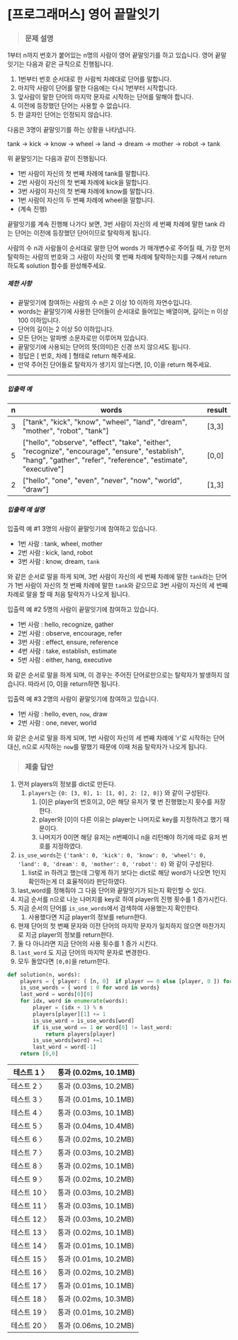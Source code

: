 # [프로그래머스] 영어 끝말잇기

> ### 문제 설명

1부터 n까지 번호가 붙어있는 n명의 사람이 영어 끝말잇기를 하고 있습니다. 영어 끝말잇기는 다음과 같은 규칙으로 진행됩니다.

1. 1번부터 번호 순서대로 한 사람씩 차례대로 단어를 말합니다.
2. 마지막 사람이 단어를 말한 다음에는 다시 1번부터 시작합니다.
3. 앞사람이 말한 단어의 마지막 문자로 시작하는 단어를 말해야 합니다.
4. 이전에 등장했던 단어는 사용할 수 없습니다.
5. 한 글자인 단어는 인정되지 않습니다.

다음은 3명이 끝말잇기를 하는 상황을 나타냅니다.

tank → kick → know → wheel → land → dream → mother → robot → tank

위 끝말잇기는 다음과 같이 진행됩니다.

- 1번 사람이 자신의 첫 번째 차례에 tank를 말합니다.
- 2번 사람이 자신의 첫 번째 차례에 kick을 말합니다.
- 3번 사람이 자신의 첫 번째 차례에 know를 말합니다.
- 1번 사람이 자신의 두 번째 차례에 wheel을 말합니다.
- (계속 진행)

끝말잇기를 계속 진행해 나가다 보면, 3번 사람이 자신의 세 번째 차례에 말한 tank 라는 단어는 이전에 등장했던 단어이므로 탈락하게 됩니다.

사람의 수 n과 사람들이 순서대로 말한 단어 words 가 매개변수로 주어질 때, 가장 먼저 탈락하는 사람의 번호와 그 사람이 자신의 몇 번째 차례에 탈락하는지를 구해서 return 하도록 solution 함수를 완성해주세요.

##### 제한 사항

- 끝말잇기에 참여하는 사람의 수 n은 2 이상 10 이하의 자연수입니다.
- words는 끝말잇기에 사용한 단어들이 순서대로 들어있는 배열이며, 길이는 n 이상 100 이하입니다.
- 단어의 길이는 2 이상 50 이하입니다.
- 모든 단어는 알파벳 소문자로만 이루어져 있습니다.
- 끝말잇기에 사용되는 단어의 뜻(의미)은 신경 쓰지 않으셔도 됩니다.
- 정답은 [ 번호, 차례 ] 형태로 return 해주세요.
- 만약 주어진 단어들로 탈락자가 생기지 않는다면, [0, 0]을 return 해주세요.

------

##### 입출력 예

| n    | words                                                        | result |
| ---- | ------------------------------------------------------------ | ------ |
| 3    | ["tank", "kick", "know", "wheel", "land", "dream", "mother", "robot", "tank"] | [3,3]  |
| 5    | ["hello", "observe", "effect", "take", "either", "recognize", "encourage", "ensure", "establish", "hang", "gather", "refer", "reference", "estimate", "executive"] | [0,0]  |
| 2    | ["hello", "one", "even", "never", "now", "world", "draw"]    | [1,3]  |

##### 입출력 예 설명

입출력 예 #1
3명의 사람이 끝말잇기에 참여하고 있습니다.

- 1번 사람 : tank, wheel, mother
- 2번 사람 : kick, land, robot
- 3번 사람 : know, dream, `tank`

와 같은 순서로 말을 하게 되며, 3번 사람이 자신의 세 번째 차례에 말한 `tank`라는 단어가 1번 사람이 자신의 첫 번째 차례에 말한 `tank`와 같으므로 3번 사람이 자신의 세 번째 차례로 말을 할 때 처음 탈락자가 나오게 됩니다.

입출력 예 #2
5명의 사람이 끝말잇기에 참여하고 있습니다.

- 1번 사람 : hello, recognize, gather
- 2번 사람 : observe, encourage, refer
- 3번 사람 : effect, ensure, reference
- 4번 사람 : take, establish, estimate
- 5번 사람 : either, hang, executive

와 같은 순서로 말을 하게 되며, 이 경우는 주어진 단어로만으로는 탈락자가 발생하지 않습니다. 따라서 [0, 0]을 return하면 됩니다.

입출력 예 #3
2명의 사람이 끝말잇기에 참여하고 있습니다.

- 1번 사람 : hello, even, `now`, draw
- 2번 사람 : one, never, world

와 같은 순서로 말을 하게 되며, 1번 사람이 자신의 세 번째 차례에 'r'로 시작하는 단어 대신, n으로 시작하는 `now`를 말했기 때문에 이때 처음 탈락자가 나오게 됩니다.

> ### 제출 답안

1. 먼저 players의 정보를 dict로 만든다.
   1. `players`는 `{0: [3, 0], 1: [1, 0], 2: [2, 0]}` 와 같이 구성된다.
      1. [0]은 player의 번호이고, 0은 해당 유저가 몇 번 진행했는지 횟수를 저장한다.
      2. player와 [0]이 다른 이유는 player는 나머지로 key를 지정하려고 했기 때문이다.
      3. 나머지가 0이면 해당 유저는 n번째이니 n을 리턴해야 하기에 따로 유저 번호를 지정하였다.
2. `is_use_words`는 `{'tank': 0, 'kick': 0, 'know': 0, 'wheel': 0, 'land': 0, 'dream': 0, 'mother': 0, 'robot': 0}` 와 같이 구성된다.
   1. list로 in 하려고 했는데 그렇게 하기 보다는 dict로 해당 word가 나오면 1인지 확인하는게 더 효율적이라 판단하였다.
3. last_word를 정해줘야 그 다음 단어와 끝말잇기가 되는지 확인할 수 있다.
4. 지금 순서를 n으로 나눈 나머지를 key로 하여 player의 진행 횟수를 1 증가시킨다.
5. 지금 순서의 단어를 `is_use_words`에서 검색하여 사용했는지 확인한다.
   1. 사용했다면 지금 player의 정보를 return한다.
6. 현재 단어의 첫 번째 문자와 이전 단어의 마지막 문자가 일치하지 않으면 마찬가지로 지금 player의 정보를 return한다.
7. 둘 다 아니라면 지금 단어의 사용 횟수를 1 증가 시킨다.
8. `last_word` 도 지금 단어의 마지막 문자로 변경한다.
9. 모두 돌았다면 `[0,0]`을 return한다.

```python
def solution(n, words):
    players = { player: ( [n, 0]  if player == 0 else [player, 0 ]) for player in range(n)}
    is_use_words = { word : 0 for word in words}
    last_word = words[0][0]
    for idx, word in enumerate(words):
        player = (idx + 1) % n
        players[player][1] += 1
        is_use_word = is_use_words[word]
        if is_use_word == 1 or word[0] != last_word:
            return players[player]
        is_use_words[word] +=1
        last_word = word[-1]
    return [0,0]
```

| 테스트 1 〉  | 통과 (0.02ms, 10.1MB) |
| ------------ | --------------------- |
| 테스트 2 〉  | 통과 (0.03ms, 10.2MB) |
| 테스트 3 〉  | 통과 (0.01ms, 10.1MB) |
| 테스트 4 〉  | 통과 (0.03ms, 10.1MB) |
| 테스트 5 〉  | 통과 (0.04ms, 10.4MB) |
| 테스트 6 〉  | 통과 (0.02ms, 10.2MB) |
| 테스트 7 〉  | 통과 (0.03ms, 10.2MB) |
| 테스트 8 〉  | 통과 (0.02ms, 10.1MB) |
| 테스트 9 〉  | 통과 (0.02ms, 10.2MB) |
| 테스트 10 〉 | 통과 (0.03ms, 10.2MB) |
| 테스트 11 〉 | 통과 (0.03ms, 10.1MB) |
| 테스트 12 〉 | 통과 (0.03ms, 10.2MB) |
| 테스트 13 〉 | 통과 (0.02ms, 10.1MB) |
| 테스트 14 〉 | 통과 (0.01ms, 10.1MB) |
| 테스트 15 〉 | 통과 (0.01ms, 10.2MB) |
| 테스트 16 〉 | 통과 (0.02ms, 10.2MB) |
| 테스트 17 〉 | 통과 (0.01ms, 10.1MB) |
| 테스트 18 〉 | 통과 (0.02ms, 10.3MB) |
| 테스트 19 〉 | 통과 (0.01ms, 10.2MB) |
| 테스트 20 〉 | 통과 (0.06ms, 10.2MB) |